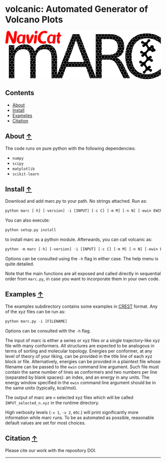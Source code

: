 volcanic: Automated Generator of Volcano Plots
==============================================
<!-- zenodo badge will go here -->

![marc logo](./images/marc_logo.png)

## Contents
* [About](#about-)
* [Install](#install-)
* [Examples](#examples-)
* [Citation](#citation-)

## About [↑](#about)

The code runs on pure python with the following dependencies: 
- `numpy`
- `scipy`
- `matplotlib`
- `scikit-learn`


## Install [↑](#install)

Download and add marc.py to your path. No strings attached. Run as:

```python
python marc [-h] [-version] -i [INPUT] [-c C] [-m M] [-n N] [-ewin EWIN] [-efile EFILE] [-v VERB] [-pm PLOTMODE]
```

You can also execute:

```python 
python setup.py install
```

to install marc as a python module. Afterwards, you can call volcanic as:

```python 
python -m marc [-h] [-version] -i [INPUT] [-c C] [-m M] [-n N] [-ewin EWIN] [-efile EFILE] [-v VERB] [-pm PLOTMODE]
```

Options can be consulted using the `-h` flag in either case. The help menu is quite detailed. 

Note that the main functions are all exposed and called directly in sequential order from `marc.py`, in case you want to incorporate them in your own code.

## Examples [↑](#examples)

The examples subdirectory contains some examples in [CREST](https://xtb-docs.readthedocs.io/en/latest/crest.html) format. Any of the xyz files can be run as:

```python
python marc.py -i [FILENAME]
```

Options can be consulted with the `-h` flag.

The input of marc is either a series or xyz files or a single trajectory-like xyz file with many conformers. All structures are expected to be analogous in terms of sorting and molecular topology. Energies per conformer, at any level of theory of your liking, can be provided in the title line of each xyz block or file. Alternatively, energies can be provided in a plaintext file whose filename can be passed to the `ewin` command line argument. Such file must contain the same number of lines as conformers and two numbers per line (separated by blank spaces): an index, and an energy in any units. The energy window specified in the `ewin` command line argument should be in the same units (typically, kcal/mol).

The output of marc are `n` selected xyz files which will be called `INPUT_selected_n.xyz` in the runtime directory.

High verbosity levels (`-v 1`, `-v 2`, etc.) will print significantly more information while marc runs. To be as automated as possible, reasonable default values are set for most choices.


## Citation [↑](#citation)

Please cite our work with the repository DOI.

---



